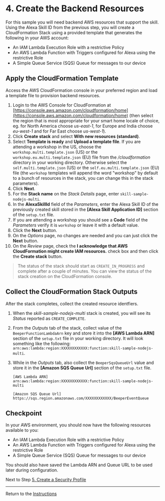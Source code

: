 # 4. Create the Backend Resources

For this sample you will need backend AWS resources that support the skill. Using the Alexa Skill ID from the previous step, you will create a CloudFormation Stack using a provided template that generates the following in your AWS account:

- An IAM Lambda Execution Role with a restrictive Policy
- An AWS Lambda Function with Triggers configured for Alexa using the restrictive Role
- A Simple Queue Service (SQS) Queue for messages to our device 

## Apply the CloudFormation Template

Access the AWS CloudFormation console in your preferred region and load a template file to provision backend resources.

1. Login to the AWS Console for CloudFormation at [https://console.aws.amazon.com/cloudformation/home](https://console.aws.amazon.com/cloudformation/home) (then select the region that is most appropriate for your smart home locale of choice, eg. for North America choose *us-east-1*, for Europe and India choose *eu-west-1* and for Far East choose *us-west-1*).
2. Click **Create stack** and select **With new resources (standard)**.
3. Select **Template is ready** and **Upload a template file**. If you are attending a workshop in the US, choose the `workshop.multi.template.json` (US) or the `workshop.eu.multi.template.json` (EU) file from the */cloudformation* directory in your working directory. Otherwise select the `self.multi.template.json` (US) or the `self.eu.multi.template.json` (EU) file (the `workshop` templates will append the word "workshop" by default to a bunch of resources in the stack, you can change this in the stack parameters).
4. Click **Next**.
5. For the **Stack name** on the *Stack Details* page, enter `skill-sample-nodejs-multi`.
6. In the **AlexaSkillId** field of the *Parameters*, enter the Alexa Skill ID of the previously created skill stored in the **[Alexa Skill Application ID]** section of the `setup.txt` file.
7. If you are attending a workshop you should see a **Code** field of the *Parameters* verify it is `workshop` or leave it with a default value.
8. Click the **Next** button.
9. On the *Options* page, no changes are needed and you can just click the **Next** button.
10. On the *Review* page, check the **I acknowledge that AWS CloudFormation might create IAM resources.** check box and then click the **Create stack** button.

> The status of the stack should start as `CREATE_IN_PROGRESS` and complete after a couple of minutes. You can view the status of the stack creation on the CloudFormation console.

## Collect the CloudFormation Stack Outputs

After the stack completes, collect the created resource identfiers.

1. When the *skill-sample-nodejs-multi* stack is created, you will see its *Status* reported as `CREATE_COMPLETE`.
2. From the *Outputs* tab of the stack, collect value of the `BeeperFunctionLambdaArn` key and store it into the **[AWS Lambda ARN]** section of the `setup.txt` file in your working directory. It will look something like the following: `arn:aws:lambda:region:XXXXXXXXXXXX:function:skill-sample-nodejs-multi`.
3. While in the *Outputs* tab, also collect the `BeeperSqsQueueUrl` value and store it in the **[Amazon SQS Queue Url]** section of the `setup.txt` file.

	```
	[AWS Lambda ARN]
	arn:aws:lambda:region:XXXXXXXXXXXX:function:skill-sample-nodejs-multi

	[Amazon SQS Queue Url]
	https://sqs.region.amazonaws.com/XXXXXXXXXXXX/BeeperEventQueue
	```


## Checkpoint
In your AWS environment, you should now have the following resources available to you:

- An IAM Lambda Execution Role with a restrictive Policy
- An AWS Lambda Function with Triggers configured for Alexa using the restrictive Role
- A Simple Queue Service (SQS) Queue for messages to our device

You should also have saved the Lambda ARN and Queue URL to be used later during configuration.

Next to Step [5. Create a Security Profile](create-a-security-profile.md)

___
Return to the [Instructions](README.md)